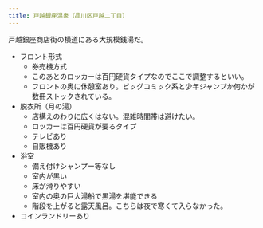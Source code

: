 ```yaml
---
title: 戸越銀座温泉（品川区戸越二丁目）
---
```


戸越銀座商店街の横道にある大規模銭湯だ。

* フロント形式
  * 券売機方式
  * このあとのロッカーは百円硬貨タイプなのでここで調整するといい。
  * フロントの奥に休憩室あり。ビッグコミック系と少年ジャンプか何かが数冊ストックされている。
* 脱衣所（月の湯）
  * 店構えのわりに広くはない。混雑時間帯は避けたい。
  * ロッカーは百円硬貨が要るタイプ
  * テレビあり
  * 自販機あり
* 浴室
  * 備え付けシャンプー等なし
  * 室内が黒い
  * 床が滑りやすい
  * 室内の奥の巨大湯船で黒湯を堪能できる
  * 階段を上がると露天風呂。こちらは夜で寒くて入らなかった。
* コインランドリーあり
